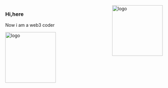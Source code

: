 <img src="https://github-readme-stats.vercel.app/api?username=no-serve-people&show_icons=true" alt="logo" height="160" align="right" style="margin: 5px; margin-bottom: 20px;" />

### Hi,here
Now i am a web3 coder

<img src="https://github-profile-trophy.vercel.app/?username=no-serve-people&theme=flat&column=7" alt="logo" height="160" align="center" style="margin: auto; margin-bottom: 20px;" />

<!--
**x-debug/x-debug** is a ✨ _special_ ✨ repository because its `README.md` (this file) appears on your GitHub profile.

Here are some ideas to get you started:

- 🔭 I’m currently working on ...
- 🌱 I’m currently learning ...
- 👯 I’m looking to collaborate on ...
- 🤔 I’m looking for help with ...
- 💬 Ask me about ...
- 📫 How to reach me: ...
- 😄 Pronouns: ...
- ⚡ Fun fact: ...
-->
